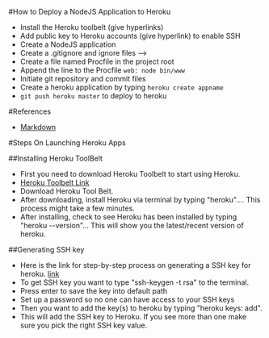 #How to Deploy a NodeJS Application to Heroku

 - Install the Heroku toolbelt (give hyperlinks)
 - Add public key to Heroku accounts (give hyperlink) to enable SSH
 - Create a NodeJS application
 - Create a .gitignore and ignore files --> 
 - Create a file named Procfile in the project root
 - Append the line to the Procfile ```web: node bin/www```
 - Initiate git repository and commit files
 - Create a heroku application by typing ```heroku create appname```
 - ```git push heroku master``` to deploy to heroku

#References

 - [Markdown](https://daringfireball.net/projects/markdown/syntax)

#Steps On Launching Heroku Apps

##Installing Heroku ToolBelt
    
- First you need to download Heroku Toolbelt to start using Heroku.
- [Heroku Toolbelt Link](https://toolbelt.heroku.com/)
- Download Heroku Tool Belt.
- After downloading, install Heroku via terminal by typing "heroku".... This process might take a few minutes.
- After installing, check to see Heroku has been installed by typing "heroku --version"... This will show you the latest/recent version of heroku.

##Generating SSH key
 - Here is the link for step-by-step process on generating a SSH key for heroku.
 [link](https://devcenter.heroku.com/articles/keys)
 - To get SSH key you want to type "ssh-keygen -t rsa" to the terminal.
 - Press enter to save the key into default path
 - Set up a password so no one can have access to your SSH keys
 - Then you want to add the key(s) to heroku by typing "heroku keys: add".
 - This will add the SSH key to Heroku. If you see more than one make sure you pick the right SSH key value.
